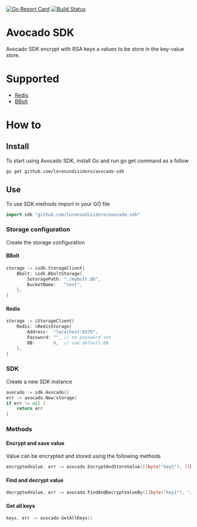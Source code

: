 [![Go Report Card](https://goreportcard.com/badge/github.com/lorenzodisidoro/avocado-sdk)](https://goreportcard.com/report/github.com/lorenzodisidoro/avocado-sdk)
[![Build Status](https://travis-ci.com/lorenzodisidoro/avocado-sdk.svg?branch=master)](https://travis-ci.com/lorenzodisidoro/avocado-sdk)

# Avocado SDK
Avocado SDK encrypt with RSA keys a values ​​to be store in the key-value store.

# Supported
- [Redis](https://redis.io/)
- [BBolt](https://github.com/boltdb/bolt)

# How to
## Install
To start using Avocado SDK, install Go and run go get command as a follow
```sh
go get github.com/lorenzodisidoro/avocado-sdk
```

## Use
To use SDK methods import in your GO file
```go
import sdk "github.com/lorenzodisidoro/avocado-sdk"
```

### Storage configuration
Create the storage configuration

#### BBolt
```go
storage := &sdk.StorageClient{
    Bbolt: &sdk.BboltStorage{
        SotoragePath: "./mybolt.db",
        BucketName:   "test",
    },
}
```
#### Redis
```go
storage := &StorageClient{
	Redis: &RedisStorage{
		Address:  "localhost:6379",
		Password: "", // no password set
		DB:       0,  // use default DB
	},
}
```

### SDK
Create a new SDK instance
```go
avocado := sdk.Avocado{}
err := avocado.New(storage)
if err != nil {
    return err
}
```

### Methods
#### Encrypt and save value
Value can be encrypted and stored using the following methods
```go
encryptedValue, err := avocado.EecryptAndStoreValue([]byte("key1"), []byte("my value"), "/path/to/my_public_key.pem")
```

#### Find and decrypt value
```go
decryptedValue, err := avocado.FindAndDecryptValueBy([]byte("key1"), "/path/to/my_private_key.pem")
```

#### Get all keys
```go
keys, err := avocado.GetAllKeys()
```